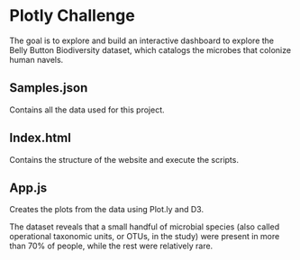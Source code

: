 # Plotly Challenge

The goal is to explore and build an interactive dashboard to explore the Belly Button Biodiversity dataset, which catalogs the microbes that colonize human navels.

## Samples.json

Contains all the data used for this project.

## Index.html

Contains the structure of the website and execute the scripts.

## App.js

Creates the plots from the data using Plot.ly and D3.

The dataset reveals that a small handful of microbial species (also called operational taxonomic units, or OTUs, in the study) were present in more than 70% of people, while the rest were relatively rare.
